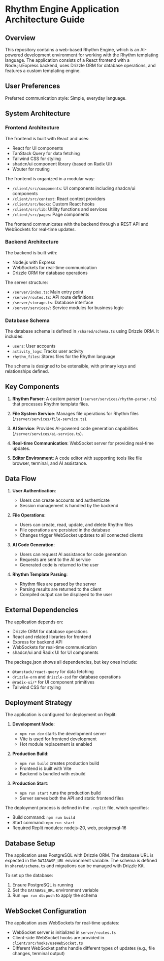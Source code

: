 # Rhythm Engine Application Architecture Guide

## Overview

This repository contains a web-based Rhythm Engine, which is an AI-powered development environment for working with the Rhythm templating language. The application consists of a React frontend with a Node.js/Express backend, uses Drizzle ORM for database operations, and features a custom templating engine.

## User Preferences

Preferred communication style: Simple, everyday language.

## System Architecture

### Frontend Architecture

The frontend is built with React and uses:
- React for UI components
- TanStack Query for data fetching
- Tailwind CSS for styling
- shadcn/ui component library (based on Radix UI)
- Wouter for routing

The frontend is organized in a modular way:
- `/client/src/components`: UI components including shadcn/ui components
- `/client/src/context`: React context providers
- `/client/src/hooks`: Custom React hooks
- `/client/src/lib`: Utility functions and services
- `/client/src/pages`: Page components

The frontend communicates with the backend through a REST API and WebSockets for real-time updates.

### Backend Architecture

The backend is built with:
- Node.js with Express
- WebSockets for real-time communication
- Drizzle ORM for database operations

The server structure:
- `/server/index.ts`: Main entry point
- `/server/routes.ts`: API route definitions
- `/server/storage.ts`: Database interface
- `/server/services/`: Service modules for business logic

### Database Schema

The database schema is defined in `/shared/schema.ts` using Drizzle ORM. It includes:
- `users`: User accounts
- `activity_logs`: Tracks user activity
- `rhythm_files`: Stores files for the Rhythm language

The schema is designed to be extensible, with primary keys and relationships defined.

## Key Components

1. **Rhythm Parser**: A custom parser (`/server/services/rhythm-parser.ts`) that processes Rhythm template files.

2. **File System Service**: Manages file operations for Rhythm files (`/server/services/file-service.ts`).

3. **AI Service**: Provides AI-powered code generation capabilities (`/server/services/ai-service.ts`).

4. **Real-time Communication**: WebSocket server for providing real-time updates.

5. **Editor Environment**: A code editor with supporting tools like file browser, terminal, and AI assistance.

## Data Flow

1. **User Authentication**:
   - Users can create accounts and authenticate
   - Session management is handled by the backend

2. **File Operations**:
   - Users can create, read, update, and delete Rhythm files
   - File operations are persisted in the database
   - Changes trigger WebSocket updates to all connected clients

3. **AI Code Generation**:
   - Users can request AI assistance for code generation
   - Requests are sent to the AI service
   - Generated code is returned to the user

4. **Rhythm Template Parsing**:
   - Rhythm files are parsed by the server
   - Parsing results are returned to the client
   - Compiled output can be displayed to the user

## External Dependencies

The application depends on:
- Drizzle ORM for database operations
- React and related libraries for frontend
- Express for backend API
- WebSockets for real-time communication
- shadcn/ui and Radix UI for UI components

The package.json shows all dependencies, but key ones include:
- `@tanstack/react-query` for data fetching
- `drizzle-orm` and `drizzle-zod` for database operations
- `@radix-ui/*` for UI component primitives
- Tailwind CSS for styling

## Deployment Strategy

The application is configured for deployment on Replit:

1. **Development Mode**:
   - `npm run dev` starts the development server
   - Vite is used for frontend development
   - Hot module replacement is enabled

2. **Production Build**:
   - `npm run build` creates production build
   - Frontend is built with Vite
   - Backend is bundled with esbuild

3. **Production Start**:
   - `npm run start` runs the production build
   - Server serves both the API and static frontend files

The deployment process is defined in the `.replit` file, which specifies:
- Build command: `npm run build`
- Start command: `npm run start`
- Required Replit modules: nodejs-20, web, postgresql-16

## Database Setup

The application uses PostgreSQL with Drizzle ORM. The database URL is expected in the `DATABASE_URL` environment variable. The schema is defined in `shared/schema.ts` and migrations can be managed with Drizzle Kit.

To set up the database:
1. Ensure PostgreSQL is running
2. Set the `DATABASE_URL` environment variable
3. Run `npm run db:push` to apply the schema

## WebSocket Configuration

The application uses WebSockets for real-time updates:
- WebSocket server is initialized in `server/routes.ts`
- Client-side WebSocket hooks are provided in `client/src/hooks/useWebSocket.ts`
- Different WebSocket paths handle different types of updates (e.g., file changes, terminal output)